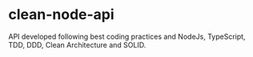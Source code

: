 # clean-node-api
API developed following best coding practices and NodeJs, TypeScript, TDD, DDD, Clean Architecture and SOLID.
